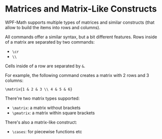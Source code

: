 Matrices and Matrix-Like Constructs
===================================

WPF-Math supports multiple types of matrices and similar constructs (that allow to build the items into rows and columns).

All commands offer a similar syntax, but a bit different features. Rows inside of a matrix are separated by two commands:

- `\cr`
- `\\`

Cells inside of a row are separated by `&`.

For example, the following command creates a matrix with 2 rows and 3 columns:

```
\matrix{1 & 2 & 3 \\ 4 & 5 & 6}
```

There're two matrix types supported:

- `\matrix`: a matrix without brackets
- `\pmatrix`: a matrix within square brackets

There's also a matrix-like construct:

- `\cases`: for piecewise functions etc
